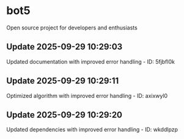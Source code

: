 # bot5
Open source project for developers and enthusiasts

## Update 2025-09-29 10:29:03
Updated documentation with improved error handling - ID: 5fjbfl0k


## Update 2025-09-29 10:29:11
Optimized algorithm with improved error handling - ID: axixwyl0


## Update 2025-09-29 10:29:20
Updated dependencies with improved error handling - ID: wkddlpzp

